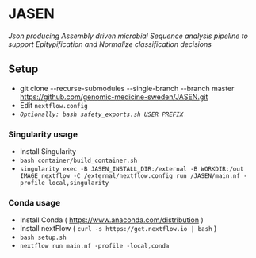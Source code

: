 # JASEN
_Json producing Assembly driven microbial Sequence analysis pipeline to support Epitypification and Normalize classification decisions_

## Setup
* git clone --recurse-submodules --single-branch --branch master  https://github.com/genomic-medicine-sweden/JASEN.git
* Edit `nextflow.config`
* _`Optionally: bash safety_exports.sh USER PREFIX`_


### Singularity usage
* Install Singularity
* `bash container/build_container.sh`
* `singularity exec -B JASEN_INSTALL_DIR:/external -B WORKDIR:/out IMAGE nextflow -C /external/nextflow.config run /JASEN/main.nf -profile local,singularity`


### Conda usage
* Install Conda ( https://www.anaconda.com/distribution )
* Install nextFlow ( `curl -s https://get.nextflow.io | bash` )
* `bash setup.sh`
* `nextflow run main.nf -profile -local,conda`
